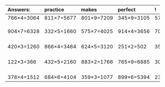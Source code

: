 | Answers: | practice | makes | perfect | ! |
| :--- | :--- | :--- | :--- | :--- |
| 766×4=3064 | 811×7=5677 | 801×9=7209 | 345×9=3105 | 572×2=1144 | 
|   |   |   |   |   | 
|   |   |   |   |   | 
|   |   |   |   |   | 
| 904×7=6328 | 332×5=1660 | 575×7=4025 | 914×4=3656 | 704×9=6336 | 
|   |   |   |   |   | 
|   |   |   |   |   | 
|   |   |   |   |   | 
|   |   |   |   |   | 
| 420×3=1260 | 866×4=3464 | 624×5=3120 | 251×2=502 | 352×3=1056 | 
|   |   |   |   |   | 
|   |   |   |   |   | 
|   |   |   |   |   | 
|   |   |   |   |   | 
| 122×3=366 | 432×5=2160 | 883×2=1766 | 765×9=6885 | 308×5=1540 | 
|   |   |   |   |   | 
|   |   |   |   |   | 
|   |   |   |   |   | 
|   |   |   |   |   | 
| 378×4=1512 | 684×6=4104 | 359×3=1077 | 899×6=5394 | 230×9=2070 | 
